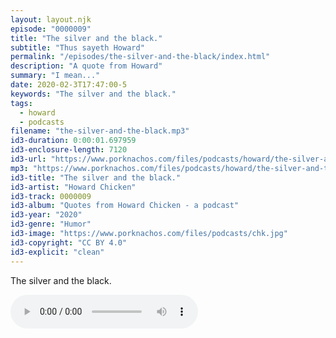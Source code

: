 ```yaml
---
layout: layout.njk
episode: "0000009"
title: "The silver and the black."
subtitle: "Thus sayeth Howard"
permalink: "/episodes/the-silver-and-the-black/index.html"
description: "A quote from Howard"
summary: "I mean..."
date: 2020-02-3T17:47:00-5
keywords: "The silver and the black."
tags:
  - howard
  - podcasts
filename: "the-silver-and-the-black.mp3"
id3-duration: 0:00:01.697959
id3-enclosure-length: 7120
id3-url: "https://www.porknachos.com/files/podcasts/howard/the-silver-and-the-black.mp3"
mp3: "https://www.porknachos.com/files/podcasts/howard/the-silver-and-the-black.mp3"
id3-title: "The silver and the black."
id3-artist: "Howard Chicken"
id3-track: 0000009
id3-album: "Quotes from Howard Chicken - a podcast"
id3-year: "2020"
id3-genre: "Humor"
id3-image: "https://www.porknachos.com/files/podcasts/chk.jpg"
id3-copyright: "CC BY 4.0"
id3-explicit: "clean"
---
```

The silver and the black.

<audio controls>
  <source src="https://www.porknachos.com/files/podcasts/howard/the-silver-and-the-black.mp3">
</audio>
